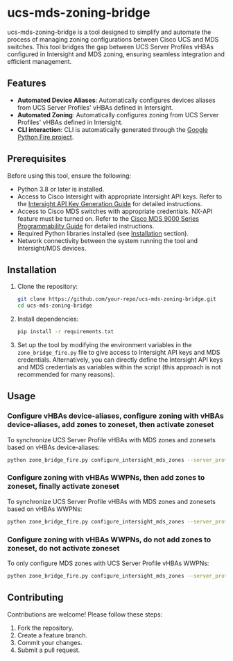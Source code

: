 # ucs-mds-zoning-bridge

ucs-mds-zoning-bridge is a tool designed to simplify and automate the process of managing zoning configurations between Cisco UCS and MDS switches. This tool bridges the gap between UCS Server Profiles vHBAs configured in Intersight and MDS zoning, ensuring seamless integration and efficient management.

## Features

- **Automated Device Aliases**: Automatically configures devices aliases from UCS Server Profiles' vHBAs defined in Intersight.
- **Automated Zoning**: Automatically configures zoning from UCS Server Profiles' vHBAs defined in Intersight.
- **CLI interaction**: CLI is automatically generated through the [Google Python Fire project](https://github.com/google/python-fire).

## Prerequisites

Before using this tool, ensure the following:

- Python 3.8 or later is installed.
- Access to Cisco Intersight with appropriate Intersight API keys. Refer to the [Intersight API Key Generation Guide](https://intersight.com/apidocs/introduction/security/) for detailed instructions.
- Access to Cisco MDS switches with appropriate credentials. NX-API feature must be turned on. Refer to the [Cisco MDS 9000 Series Programmability Guide](https://www.cisco.com/c/en/us/td/docs/dcn/mds9000/sw/9x/programmability/cisco-mds-9000-nx-os-programmability-guide-9x/nx_api.html) for detailed instructions. 
- Required Python libraries installed (see [Installation](#installation) section).
- Network connectivity between the system running the tool and Intersight/MDS devices.

## Installation

1. Clone the repository:
    ```bash
    git clone https://github.com/your-repo/ucs-mds-zoning-bridge.git
    cd ucs-mds-zoning-bridge
    ```

2. Install dependencies:
    ```bash
    pip install -r requirements.txt
    ```

3. Set up the tool by modifying the environment variables in the `zone_bridge_fire.py` file to give access to Intersight API keys and MDS credentials. Alternatively, you can directly define the Intersight API keys and MDS credentials as variables within the script (this approach is not recommended for many reasons).

## Usage

### Configure vHBAs device-aliases, configure zoning with vHBAs device-aliases, add zones to zoneset, then activate zoneset

To synchronize UCS Server Profile vHBAs with MDS zones and zonesets based on vHBAs device-aliases:

```bash
python zone_bridge_fire.py configure_intersight_mds_zones --server_profile_name=new-server-profile --organization_name=demo --zone_name_a=new-server-profile-a --vsan_id_a=100 --zone_name_b=new-server-profile-b --vsan_id_b=200 --zoneset_name_a=zoneset-demo-a --zoneset_name_b=zoneset-demo-b --flag_configure_device_aliases=true --flag_add_zones_to_zonesets=true --flag_activate_zonesets=true
```

### Configure zoning with vHBAs WWPNs, then add zones to zoneset, finally activate zoneset

To synchronize UCS Server Profile vHBAs with MDS zones and zonesets based on vHBAs WWPNs:

```bash
python zone_bridge_fire.py configure_intersight_mds_zones --server_profile_name=new-server-profile --organization_name=demo --zone_name_a=new-server-profile-a --vsan_id_a=100 --zone_name_b=new-server-profile-b --vsan_id_b=200 --zoneset_name_a=zoneset-demo-a --zoneset_name_b=zoneset-demo-b --flag_configure_device_aliases=false --flag_add_zones_to_zonesets=true --flag_activate_zonesets=true
```

### Configure zoning with vHBAs WWPNs, do not add zones to zoneset, do not activate zoneset

To only configure MDS zones with UCS Server Profile vHBAs WWPNs:

```bash
python zone_bridge_fire.py configure_intersight_mds_zones --server_profile_name=new-server-profile --organization_name=demo --zone_name_a=new-server-profile-a --vsan_id_a=100 --zone_name_b=new-server-profile-b --vsan_id_b=200 --zoneset_name_a=zoneset-demo-a --zoneset_name_b=zoneset-demo-b --flag_configure_device_aliases=false --flag_add_zones_to_zonesets=false --flag_activate_zonesets=false
```

## Contributing

Contributions are welcome! Please follow these steps:

1. Fork the repository.
2. Create a feature branch.
3. Commit your changes.
4. Submit a pull request.
